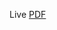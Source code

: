 Live [PDF](https://raw.githubusercontent.com/ledoyen/course-java-101-fr/rendered/{{pullData.branch}}/pdf/index.pdf)
